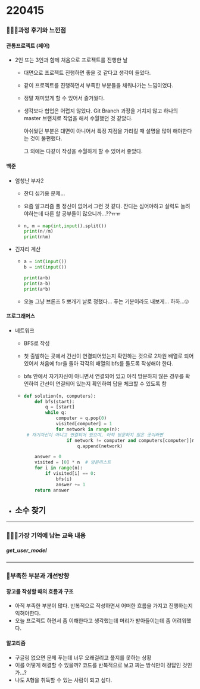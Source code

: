 # 220415

### 👨🏼‍🏫과정 후기와 느낀점

#### 관통프로젝트 (페어)

- 2인 또는 3인과 함께 처음으로 프로젝트를 진행한 날
  
  - 대면으로 프로젝트 진행하면 좋을 것 같다고 생각이 들었다.
  
  - 같이 프로젝트를 진행하면서 부족한 부분들을 채워나가는 느낌이었다.
  
  - 정말 재미있게 할 수 있어서 즐거웠다.
  
  - 생각보다 협업은 어렵지 않았다. Git Branch 과정을 거치지 않고 하나의 master 브랜치로 작업을 해서 수월했던 것 같았다.
  
    아쉬웠던 부분은 대면이 아니어서 특정 지점을 가리킬 때 설명을 많이 해야한다는 것이 불편했다.
  
    그 외에는 다같이 작성을 수월하게 할 수 있어서 좋았다.

#### 백준

- 엄청난 부자2

  - 잔디 심기용 문제...

  - 요즘 알고리즘 풀 정신이 없어서 그런 것 같다. 잔디는 심어야하고 실력도 늘려야하는데 다른 할 공부들이 많으니까...??ㅠㅠ

  - ```python
    n, m = map(int,input().split())
    print(n//m)
    print(n%m)
    ```

- 긴자리 계산

  - ```python
    a = int(input())
    b = int(input())
    
    print(a+b)
    print(a-b)
    print(a*b)
    ```

  - 오늘 그냥 브론즈 5 뽀개기 날로 정했다... 푸는 기분이라도 내보게... 하하...🙄



#### 프로그래머스

- 네트워크

  - BFS로 작성

  - 첫 출발하는 곳에서 간선이 연결되어있는지 확인하는 것으로 2차원 배열로 되어있어서 처음에 for을 돌아 각각의 배열의 bfs를 돌도록 작성해야 한다.

  - bfs 안에서 자기자신이 아니면서 연결되어 있고 아직 방문하지 않은 경우를 확인하여 간선이 연결되어 있는지 확인하여 답을 체크할 수 있도록 함

  - ```python
    def solution(n, computers):
        def bfs(start):
            q = [start]
            while q:
                computer = q.pop(0)
                visited[computer] = 1
                for network in range(n):
     # 자기자신이 아니고 연결되어 있으며, 아직 방문하지 않은 곳이라면
                    if network != computer and computers[computer][network] == 1 and visited[network] == 0: 
                        q.append(network)
    
        answer = 0
        visited = [0] * n  # 방문리스트
        for i in range(n):
            if visited[i] == 0:
                bfs(i)
                answer += 1
        return answer
    ```

- 소수 찾기
  - 

---

### 💁🏼‍♂️가장 기억에 남는 교육 내용

##### get_user_model

---

### 💫부족한 부분과 개선방향

#### 장고를 작성할 때의 흐름과 구조

- 아직 부족한 부분이 많다. 반복적으로 작성하면서 어떠한 흐름을 가지고 진행하는지 익혀야한다.
- 오늘 프로젝트 하면서 좀 이해한다고 생각했는데 머리가 받아들이는데 좀 어려워했다.



#### 알고리즘

- 구글링 없으면 문제 푸는데 너무 오래걸리고 풀지를 못하는 상황
- 이를 어떻게 해결할 수 있을까? 코드를 반복적으로 보고 짜는 방식만이 정답인 것인가...?
- 나도 A형을 취득할 수 있는 사람이 되고 싶다.
